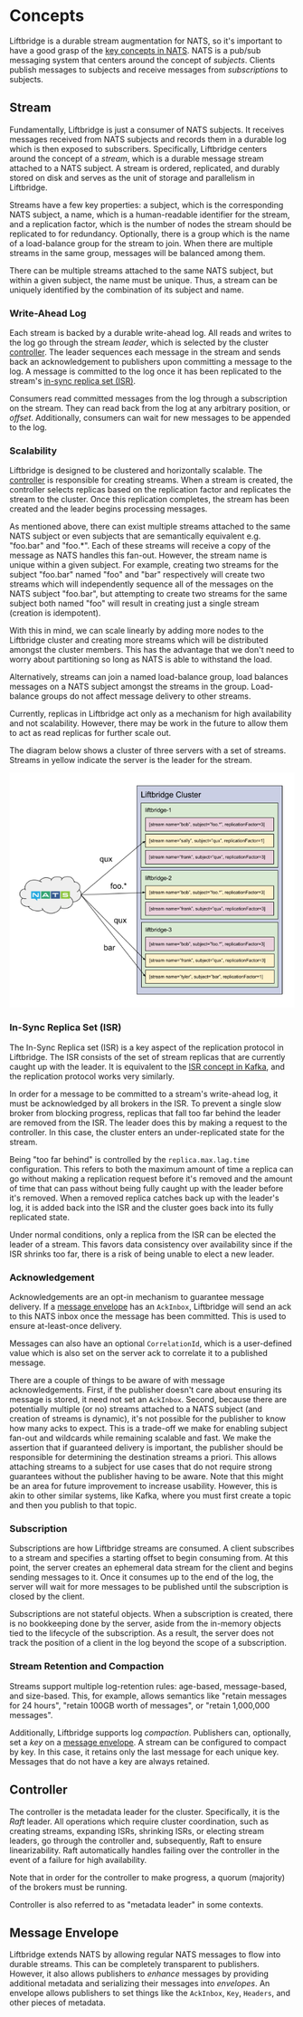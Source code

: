 # Concepts

Liftbridge is a durable stream augmentation for NATS, so it's important to
have a good grasp of the [key concepts in
NATS](https://nats.io/documentation/concepts/nats-messaging/). NATS is a
pub/sub messaging system that centers around the concept of *subjects*. Clients
publish messages to subjects and receive messages from *subscriptions* to
subjects.

## Stream

Fundamentally, Liftbridge is just a consumer of NATS subjects. It receives
messages received from NATS subjects and records them in a durable log which
is then exposed to subscribers. Specifically, Liftbridge centers around the
concept of a *stream*, which is a durable message stream attached to a NATS
subject. A stream is ordered, replicated, and durably stored on disk and serves
as the unit of storage and parallelism in Liftbridge.

Streams have a few key properties: a subject, which is the corresponding NATS
subject, a name, which is a human-readable identifier for the stream, and a
replication factor, which is the number of nodes the stream should be
replicated to for redundancy. Optionally, there is a group which is the name of
a load-balance group for the stream to join. When there are multiple streams in
the same group, messages will be balanced among them.

There can be multiple streams attached to the same NATS subject, but within a
given subject, the name must be unique. Thus, a stream can be uniquely
identified by the combination of its subject and name.

### Write-Ahead Log

Each stream is backed by a durable write-ahead log. All reads and writes to the
log go through the stream *leader*, which is selected by the cluster
[controller](#controller). The leader sequences each message in the stream and
sends back an acknowledgement to publishers upon committing a message to the
log. A message is committed to the log once it has been replicated to the
stream's [in-sync replica set (ISR)](#in-sync-replica-set-isr).

Consumers read committed messages from the log through a subscription on the
stream. They can read back from the log at any arbitrary position, or *offset*.
Additionally, consumers can wait for new messages to be appended to the log.

### Scalability

Liftbridge is designed to be clustered and horizontally scalable. The
[controller](#controller) is responsible for creating streams. When a stream is
created, the controller selects replicas based on the replication factor and
replicates the stream to the cluster. Once this replication completes, the
stream has been created and the leader begins processing messages.

As mentioned above, there can exist multiple streams attached to the same NATS
subject or even subjects that are semantically equivalent e.g. "foo.bar" and
"foo.*". Each of these streams will receive a copy of the message as NATS
handles this fan-out. However, the stream name is unique within a given
subject. For example, creating two streams for the subject "foo.bar" named
"foo" and "bar" respectively will create two streams which will independently
sequence all of the messages on the NATS subject "foo.bar", but attempting to
create two streams for the same subject both named "foo" will result in
creating just a single stream (creation is idempotent).

With this in mind, we can scale linearly by adding more nodes to the Liftbridge
cluster and creating more streams which will be distributed amongst the
cluster members. This has the advantage that we don't need to worry about
partitioning so long as NATS is able to withstand the load.

Alternatively, streams can join a named load-balance group, load balances
messages on a NATS subject amongst the streams in the group. Load-balance
groups do not affect message delivery to other streams.

Currently, replicas in Liftbridge act only as a mechanism for high availability
and not scalability. However, there may be work in the future to allow them to
act as read replicas for further scale out.

The diagram below shows a cluster of three servers with a set of streams.
Streams in yellow indicate the server is the leader for the stream.

![streams](./images/streams.png)

### In-Sync Replica Set (ISR)

The In-Sync Replica set (ISR) is a key aspect of the replication protocol in
Liftbridge. The ISR consists of the set of stream replicas that are currently
caught up with the leader. It is equivalent to the [ISR concept in
Kafka](https://kafka.apache.org/documentation/#design_replicatedlog), and the
replication protocol works very similarly.

In order for a message to be committed to a stream's write-ahead log, it must
be acknowledged by all brokers in the ISR. To prevent a single slow broker from
blocking progress, replicas that fall too far behind the leader are removed
from the ISR. The leader does this by making a request to the controller. In
this case, the cluster enters an under-replicated state for the stream.

Being "too far behind" is controlled by the `replica.max.lag.time`
configuration. This refers to both the maximum amount of time a replica can go
without making a replication request before it's removed and the amount of time
that can pass without being fully caught up with the leader before it's
removed. When a removed replica catches back up with the leader's log, it is
added back into the ISR and the cluster goes back into its fully replicated
state.

Under normal conditions, only a replica from the ISR can be elected the leader
of a stream. This favors data consistency over availability since if the ISR
shrinks too far, there is a risk of being unable to elect a new leader.

### Acknowledgement

Acknowledgements are an opt-in mechanism to guarantee message delivery. If a
[message envelope](#message-envelope) has an `AckInbox`, Liftbridge will send
an ack to this NATS inbox once the message has been committed. This is used to
ensure at-least-once delivery.

Messages can also have an optional `CorrelationId`, which is a user-defined
value which is also set on the server ack to correlate it to a published
message.

There are a couple of things to be aware of with message acknowledgements.
First, if the publisher doesn't care about ensuring its message is stored, it
need not set an `AckInbox`. Second, because there are potentially multiple
(or no) streams attached to a NATS subject (and creation of streams is
dynamic), it's not possible for the publisher to know how many acks to expect.
This is a trade-off we make for enabling subject fan-out and wildcards while
remaining scalable and fast. We make the assertion that if guaranteed delivery
is important, the publisher should be responsible for determining the
destination streams a priori. This allows attaching streams to a subject for
use cases that do not require strong guarantees without the publisher having to
be aware. Note that this might be an area for future improvement to increase
usability. However, this is akin to other similar systems, like Kafka, where
you must first create a topic and then you publish to that topic.

### Subscription

Subscriptions are how Liftbridge streams are consumed. A client subscribes to a
stream and specifies a starting offset to begin consuming from. At this point,
the server creates an ephemeral data stream for the client and begins sending
messages to it. Once it consumes up to the end of the log, the server will wait
for more messages to be published until the subscription is closed by the
client.

Subscriptions are not stateful objects. When a subscription is created, there
is no bookkeeping done by the server, aside from the in-memory objects tied to
the lifecycle of the subscription. As a result, the server does not track the
position of a client in the log beyond the scope of a subscription.

### Stream Retention and Compaction

Streams support multiple log-retention rules: age-based, message-based, and
size-based. This, for example, allows semantics like "retain messages for 24
hours", "retain 100GB worth of messages", or "retain 1,000,000 messages".

Additionally, Liftbridge supports log *compaction*. Publishers can, optionally,
set a *key* on a [message envelope](#message-envelope). A stream can be
configured to compact by key. In this case, it retains only the last message
for each unique key. Messages that do not have a key are always retained.

## Controller

The controller is the metadata leader for the cluster. Specifically, it is the
*Raft* leader. All operations which require cluster coordination, such as
creating streams, expanding ISRs, shrinking ISRs, or electing stream leaders,
go through the controller and, subsequently, Raft to ensure linearizability.
Raft automatically handles failing over the controller in the event of a
failure for high availability.

Note that in order for the controller to make progress, a quorum (majority) of
the brokers must be running.

Controller is also referred to as "metadata leader" in some contexts.

## Message Envelope

Liftbridge extends NATS by allowing regular NATS messages to flow into durable
streams. This can be completely transparent to publishers. However, it also
allows publishers to *enhance* messages by providing additional metadata and
serializing their messages into *envelopes*. An envelope allows publishers to
set things like the `AckInbox`, `Key`, `Headers`, and other pieces of metadata.
